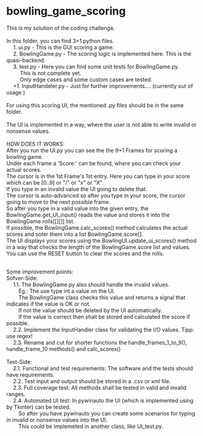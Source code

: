 # bowling_game_scoring

This is my solution of the coding challenge.<br />
<br />
In this folder, you can find 3+1 python files. <br />
&emsp; 1. ui.py - This is the GUI scoring a game. <br />
&emsp; 2. BowlingGame.py - The scoring logic is implemented here. This is the quasi-backend.<br />
&emsp; 3. test.py - Here you can find some unit tests for BowlingGame.py. <br />
&emsp; &emsp; This is not complete yet.<br />
&emsp; &emsp; Only edge cases and  some custom cases are tested. <br />
&emsp; +1. InputHandeler.py - Just for further improvements.... (currently out of usage ) <br />
<br />
For using this scoring UI, the mentioned .py files should be in the same folder.<br />
<br />
The UI is implemented in a way, where the user is not able to write invalid or nonsense values.<br />
<br />
HOW DOES IT WORKS: <br />
After you run the UI.py you can see the the 9+1 Frames for scoring a bowling game. <br />
Under each frame a 'Score:' can be found, where you can check your actual scores. <br />
The cursor is in the 1st Frame's 1st entry. Here you can type in your score which can be [0..9] or "/" or "x" or "X". <br />
If you type in an invalid value the UI going to delete that. <br />
The cursor is auto-advanced so after you type in your score, the cursor going to move to the next possible frame.<br />
So after you type in a valid value into the given entry, the BowlingGame.get_UI_input() reads the value and stores it into the BowlingGame.rolls[[][]] list. <br />
If possible, the BowlingGame.calc_scores() method calculates the actual scores and soter them into a list BowlingGame.score[].<br />
The UI displays your scores using the BowlingUI.update_ui_scores() method in a way that checks the length of the BowlingGame.score list and values.<br />
You can use the RESET button to clear the scores and the rolls. <br />

<br />
Some improvement points: <br />
Sofver-Side: <br />
&emsp; 1.1. The BowlingGame.py also should handle the invalid values.<br /> 
&emsp;&emsp; Eg.: The use type int a value on the UI. <br />
&emsp;&emsp; The BowlingGame class checks this value and returns a signal that indicates if the value is OK or not.<br />
&emsp;&emsp; If not the value should be deleted by the UI automatically. <br />
&emsp;&emsp; If the value is correct then shall be stored and calculated the score if possible. <br />
&emsp; 2.2. Implement the InputHandler class for validating the I/O values. Tipp: use regex! <br />
&emsp; 2.3. Rename and cut for shorter functions the handle_frames_1_to_9(), handle_frame_10 methods() and calc_scores() <br />
<br /> 
Test-Side: <br />
&emsp; 2.1. Functional and test requirements: The software and the tests should have requirements. <br />
&emsp; 2.2. Test input and output should be stored in a .csv or xml file. <br />
&emsp; 2.3. Full coverage test: All methods shall be tested in valid and invalid ranges. <br />
&emsp; 2.4. Automated UI test: In pywinauto the UI (which is implemented using by Tkinter) can be tested. <br /> 
&emsp;&emsp; So after you have pywinauto you can create some scenarios for typing in invalid or nonsense values into the UI. <br />
&emsp;&emsp; This could be implemeted in another class, like UI_test.py.



